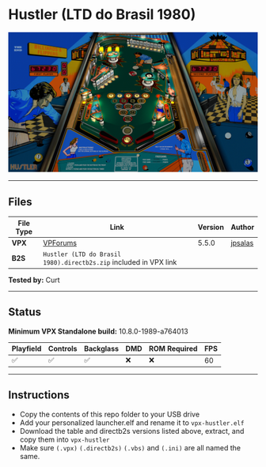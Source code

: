 # Hustler (LTD do Brasil 1980)

![Table Preview](../../images/vpx-hustler-preview.jpg)

---

## Files
| File Type | Link | Version | Author | 
|-----------|--------|----------|--------------|
| **VPX** | [VPForums](https://www.vpforums.org/index.php?app=downloads&showfile=14210) | 5.5.0 | [jpsalas](https://www.vpforums.org/index.php?showuser=277) |
| **B2S** | `Hustler (LTD do Brasil 1980).directb2s.zip` included in VPX link |

**Tested by:** Curt

---

## Status 
**Minimum VPX Standalone build:** 10.8.0-1989-a764013

| Playfield | Controls | Backglass | DMD | ROM Required | FPS | 
|-----------|----------|-----------|-----|--------------|-----|
| :white_check_mark: | :white_check_mark: | :white_check_mark: | :x: | :x: | 60 |

---

## Instructions

- Copy the contents of this repo folder to your USB drive
- Add your personalized launcher.elf and rename it to `vpx-hustler.elf`
- Download the table and directb2s versions listed above, extract, and copy them into `vpx-hustler`
- Make sure `(.vpx)` `(.directb2s)` `(.vbs)` and `(.ini)` are all named the same.
